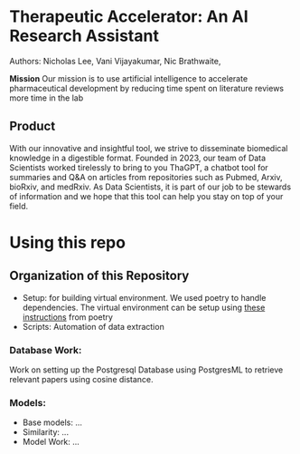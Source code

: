 # Therapeutic Accelerator: An AI Research Assistant
Authors: Nicholas Lee, Vani Vijayakumar, Nic Brathwaite,

**Mission**
Our mission is to use artificial intelligence to accelerate pharmaceutical development by reducing time spent on literature reviews more time in the lab

## Product
With our innovative and insightful tool, we strive to disseminate biomedical knowledge in a digestible format. Founded in 2023, our team of Data Scientists worked tirelessly to bring to you ThaGPT, a chatbot tool for summaries and Q&A on articles from repositories such as Pubmed, Arxiv, bioRxiv, and medRxiv. As Data Scientists, it is part of our job to be stewards of information and we hope that this tool can help you stay on top of your field.

# Using this repo
## Organization of this Repository
- Setup: for building virtual environment. We used poetry to handle dependencies. The virtual environment can be setup using [these instructions](https://python-poetry.org/docs/) from poetry
- Scripts: Automation of data extraction

### Database Work: 
Work on setting up the Postgresql Database using PostgresML to retrieve relevant papers using cosine distance. 


### Models:
- Base models: ...
- Similarity: ...
- Model Work: ...
